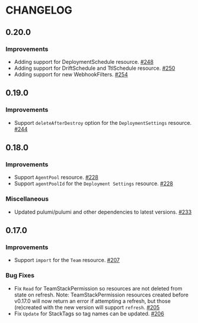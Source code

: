 CHANGELOG
=========

## 0.20.0

### Improvements

- Adding support for DeploymentSchedule resource. [#248](https://github.com/pulumi/pulumi-pulumiservice/issues/248)
- Adding support for DriftSchedule and TtlSchedule resource. [#250](https://github.com/pulumi/pulumi-pulumiservice/issues/250)
- Adding support for new WebhookFilters. [#254](https://github.com/pulumi/pulumi-pulumiservice/pull/254)

## 0.19.0

### Improvements

- Support `deleteAfterDestroy` option for the `DeploymentSettings` resource. [#244](https://github.com/pulumi/pulumi-pulumiservice/pull/244)

## 0.18.0

### Improvements

- Support `AgentPool` resource. [#228](https://github.com/pulumi/pulumi-pulumiservice/pull/228)
- Support `agentPoolId` for the `Deployment Settings` resource. [#228](https://github.com/pulumi/pulumi-pulumiservice/pull/228)

### Miscellaneous

- Updated pulumi/pulumi and other dependencies to latest versions. [#233](https://github.com/pulumi/pulumi-pulumiservice/pull/233)

## 0.17.0

### Improvements

- Support `import` for the `Team` resource. [#207](https://github.com/pulumi/pulumi-pulumiservice/pull/207)

### Bug Fixes

- Fix `Read` for TeamStackPermission so resources are not deleted from state on refresh. Note: TeamStackPermission resources created before v0.17.0 will now return an error if attempting a refresh, but those (re)created with the new version will support `refresh`. [#205](https://github.com/pulumi/pulumi-pulumiservice/pull/205)
- Fix `Update` for StackTags so tag names can be updated. [#206](https://github.com/pulumi/pulumi-pulumiservice/pull/206)
